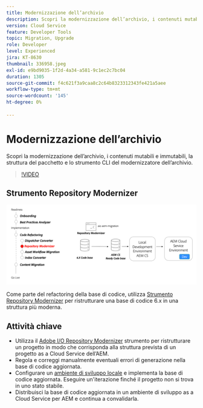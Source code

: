 ```yaml
---
title: Modernizzazione dell’archivio
description: Scopri la modernizzazione dell’archivio, i contenuti mutabili e immutabili, la struttura del pacchetto e lo strumento CLI del modernizzatore dell’archivio.
version: Cloud Service
feature: Developer Tools
topic: Migration, Upgrade
role: Developer
level: Experienced
jira: KT-8630
thumbnail: 336958.jpeg
exl-id: e9bd9035-1f2d-4a34-a581-9c1ec2c7bc04
duration: 1305
source-git-commit: f4c621f3a9caa8c2c64b8323312343fe421a5aee
workflow-type: tm+mt
source-wordcount: '145'
ht-degree: 0%

---
```


# Modernizzazione dell’archivio

Scopri la modernizzazione dell’archivio, i contenuti mutabili e immutabili, la struttura del pacchetto e lo strumento CLI del modernizzatore dell’archivio.

>[!VIDEO](https://video.tv.adobe.com/v/336958?quality=12&learn=on)

## Strumento Repository Modernizer

![Repository Modernizer](./assets/repository-modernizer.png)

Come parte del refactoring della base di codice, utilizza [Strumento Repository Modernizer](https://experienceleague.adobe.com/docs/experience-manager-cloud-service/moving/refactoring-tools/repo-modernizer.html) per ristrutturare una base di codice 6.x in una struttura più moderna.

## Attività chiave

* Utilizza il [Adobe I/O Repository Modernizer](https://github.com/adobe/aio-cli-plugin-aem-cloud-service-migration#command-aio-aem-migrationrepository-modernizer) strumento per ristrutturare un progetto in modo che corrisponda alla struttura prevista di un progetto as a Cloud Service dell’AEM.
* Regola e correggi manualmente eventuali errori di generazione nella base di codice aggiornata.
* Configurare un [ambiente di sviluppo locale](https://experienceleague.adobe.com/docs/experience-manager-learn/cloud-service/local-development-environment-set-up/overview.html?lang=it) e implementa la base di codice aggiornata. Eseguire un&#39;iterazione finché il progetto non si trova in uno stato stabile.
* Distribuisci la base di codice aggiornata in un ambiente di sviluppo as a Cloud Service per AEM e continua a convalidarla.
